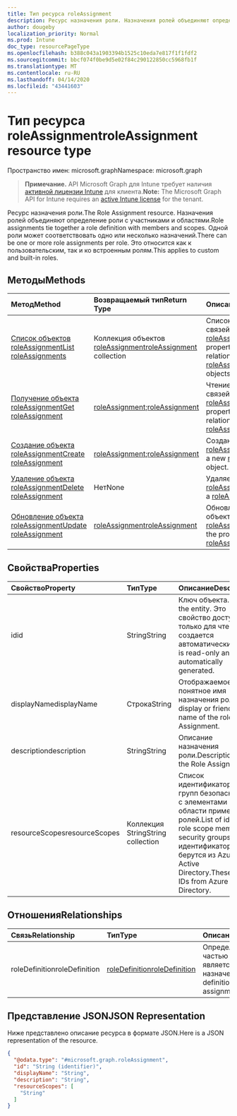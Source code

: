 ```yaml
---
title: Тип ресурса roleAssignment
description: Ресурс назначения роли. Назначения ролей объединяют определение роли с участниками и областями. Одной роли может соответствовать одно или несколько назначений. Это относится как к пользовательским, так и ко встроенным ролям.
author: dougeby
localization_priority: Normal
ms.prod: Intune
doc_type: resourcePageType
ms.openlocfilehash: b388c043a1903394b1525c10eda7e817f1f1fdf2
ms.sourcegitcommit: bbcf074f0be9d5e02f84c290122850cc5968fb1f
ms.translationtype: MT
ms.contentlocale: ru-RU
ms.lasthandoff: 04/14/2020
ms.locfileid: "43441603"
---
```

# <a name="roleassignment-resource-type"></a><span data-ttu-id="3ac87-106">Тип ресурса roleAssignment</span><span class="sxs-lookup"><span data-stu-id="3ac87-106">roleAssignment resource type</span></span>

<span data-ttu-id="3ac87-107">Пространство имен: microsoft.graph</span><span class="sxs-lookup"><span data-stu-id="3ac87-107">Namespace: microsoft.graph</span></span>

> <span data-ttu-id="3ac87-108">**Примечание.** API Microsoft Graph для Intune требует наличия [активной лицензии Intune](https://go.microsoft.com/fwlink/?linkid=839381) для клиента.</span><span class="sxs-lookup"><span data-stu-id="3ac87-108">**Note:** The Microsoft Graph API for Intune requires an [active Intune license](https://go.microsoft.com/fwlink/?linkid=839381) for the tenant.</span></span>

<span data-ttu-id="3ac87-109">Ресурс назначения роли.</span><span class="sxs-lookup"><span data-stu-id="3ac87-109">The Role Assignment resource.</span></span> <span data-ttu-id="3ac87-110">Назначения ролей объединяют определение роли с участниками и областями.</span><span class="sxs-lookup"><span data-stu-id="3ac87-110">Role assignments tie together a role definition with members and scopes.</span></span> <span data-ttu-id="3ac87-111">Одной роли может соответствовать одно или несколько назначений.</span><span class="sxs-lookup"><span data-stu-id="3ac87-111">There can be one or more role assignments per role.</span></span> <span data-ttu-id="3ac87-112">Это относится как к пользовательским, так и ко встроенным ролям.</span><span class="sxs-lookup"><span data-stu-id="3ac87-112">This applies to custom and built-in roles.</span></span>

## <a name="methods"></a><span data-ttu-id="3ac87-113">Методы</span><span class="sxs-lookup"><span data-stu-id="3ac87-113">Methods</span></span>
|<span data-ttu-id="3ac87-114">Метод</span><span class="sxs-lookup"><span data-stu-id="3ac87-114">Method</span></span>|<span data-ttu-id="3ac87-115">Возвращаемый тип</span><span class="sxs-lookup"><span data-stu-id="3ac87-115">Return Type</span></span>|<span data-ttu-id="3ac87-116">Описание</span><span class="sxs-lookup"><span data-stu-id="3ac87-116">Description</span></span>|
|:---|:---|:---|
|[<span data-ttu-id="3ac87-117">Список объектов roleAssignment</span><span class="sxs-lookup"><span data-stu-id="3ac87-117">List roleAssignments</span></span>](../api/intune-rbac-roleassignment-list.md)|<span data-ttu-id="3ac87-118">Коллекция объектов [roleAssignment](../resources/intune-rbac-roleassignment.md)</span><span class="sxs-lookup"><span data-stu-id="3ac87-118">[roleAssignment](../resources/intune-rbac-roleassignment.md) collection</span></span>|<span data-ttu-id="3ac87-119">Список свойств и связей объектов [roleAssignment](../resources/intune-rbac-roleassignment.md).</span><span class="sxs-lookup"><span data-stu-id="3ac87-119">List properties and relationships of the [roleAssignment](../resources/intune-rbac-roleassignment.md) objects.</span></span>|
|[<span data-ttu-id="3ac87-120">Получение объекта roleAssignment</span><span class="sxs-lookup"><span data-stu-id="3ac87-120">Get roleAssignment</span></span>](../api/intune-rbac-roleassignment-get.md)|<span data-ttu-id="3ac87-121">[roleAssignment](../resources/intune-rbac-roleassignment.md);</span><span class="sxs-lookup"><span data-stu-id="3ac87-121">[roleAssignment](../resources/intune-rbac-roleassignment.md)</span></span>|<span data-ttu-id="3ac87-122">Чтение свойств и связей объекта [roleAssignment](../resources/intune-rbac-roleassignment.md).</span><span class="sxs-lookup"><span data-stu-id="3ac87-122">Read properties and relationships of the [roleAssignment](../resources/intune-rbac-roleassignment.md) object.</span></span>|
|[<span data-ttu-id="3ac87-123">Создание объекта roleAssignment</span><span class="sxs-lookup"><span data-stu-id="3ac87-123">Create roleAssignment</span></span>](../api/intune-rbac-roleassignment-create.md)|<span data-ttu-id="3ac87-124">[roleAssignment](../resources/intune-rbac-roleassignment.md);</span><span class="sxs-lookup"><span data-stu-id="3ac87-124">[roleAssignment](../resources/intune-rbac-roleassignment.md)</span></span>|<span data-ttu-id="3ac87-125">Создание объекта [roleAssignment](../resources/intune-rbac-roleassignment.md).</span><span class="sxs-lookup"><span data-stu-id="3ac87-125">Create a new [roleAssignment](../resources/intune-rbac-roleassignment.md) object.</span></span>|
|[<span data-ttu-id="3ac87-126">Удаление объекта roleAssignment</span><span class="sxs-lookup"><span data-stu-id="3ac87-126">Delete roleAssignment</span></span>](../api/intune-rbac-roleassignment-delete.md)|<span data-ttu-id="3ac87-127">Нет</span><span class="sxs-lookup"><span data-stu-id="3ac87-127">None</span></span>|<span data-ttu-id="3ac87-128">Удаляет объект [roleAssignment](../resources/intune-rbac-roleassignment.md).</span><span class="sxs-lookup"><span data-stu-id="3ac87-128">Deletes a [roleAssignment](../resources/intune-rbac-roleassignment.md).</span></span>|
|[<span data-ttu-id="3ac87-129">Обновление объекта roleAssignment</span><span class="sxs-lookup"><span data-stu-id="3ac87-129">Update roleAssignment</span></span>](../api/intune-rbac-roleassignment-update.md)|[<span data-ttu-id="3ac87-130">roleAssignment</span><span class="sxs-lookup"><span data-stu-id="3ac87-130">roleAssignment</span></span>](../resources/intune-rbac-roleassignment.md)|<span data-ttu-id="3ac87-131">Обновление свойств объекта [roleAssignment](../resources/intune-rbac-roleassignment.md).</span><span class="sxs-lookup"><span data-stu-id="3ac87-131">Update the properties of a [roleAssignment](../resources/intune-rbac-roleassignment.md) object.</span></span>|

## <a name="properties"></a><span data-ttu-id="3ac87-132">Свойства</span><span class="sxs-lookup"><span data-stu-id="3ac87-132">Properties</span></span>
|<span data-ttu-id="3ac87-133">Свойство</span><span class="sxs-lookup"><span data-stu-id="3ac87-133">Property</span></span>|<span data-ttu-id="3ac87-134">Тип</span><span class="sxs-lookup"><span data-stu-id="3ac87-134">Type</span></span>|<span data-ttu-id="3ac87-135">Описание</span><span class="sxs-lookup"><span data-stu-id="3ac87-135">Description</span></span>|
|:---|:---|:---|
|<span data-ttu-id="3ac87-136">id</span><span class="sxs-lookup"><span data-stu-id="3ac87-136">id</span></span>|<span data-ttu-id="3ac87-137">String</span><span class="sxs-lookup"><span data-stu-id="3ac87-137">String</span></span>|<span data-ttu-id="3ac87-138">Ключ объекта.</span><span class="sxs-lookup"><span data-stu-id="3ac87-138">Key of the entity.</span></span> <span data-ttu-id="3ac87-139">Это свойство доступно только для чтения и создается автоматически.</span><span class="sxs-lookup"><span data-stu-id="3ac87-139">This is read-only and automatically generated.</span></span>|
|<span data-ttu-id="3ac87-140">displayName</span><span class="sxs-lookup"><span data-stu-id="3ac87-140">displayName</span></span>|<span data-ttu-id="3ac87-141">Строка</span><span class="sxs-lookup"><span data-stu-id="3ac87-141">String</span></span>|<span data-ttu-id="3ac87-142">Отображаемое или понятное имя назначения роли.</span><span class="sxs-lookup"><span data-stu-id="3ac87-142">The display or friendly name of the role Assignment.</span></span>|
|<span data-ttu-id="3ac87-143">description</span><span class="sxs-lookup"><span data-stu-id="3ac87-143">description</span></span>|<span data-ttu-id="3ac87-144">String</span><span class="sxs-lookup"><span data-stu-id="3ac87-144">String</span></span>|<span data-ttu-id="3ac87-145">Описание назначения роли.</span><span class="sxs-lookup"><span data-stu-id="3ac87-145">Description of the Role Assignment.</span></span>|
|<span data-ttu-id="3ac87-146">resourceScopes</span><span class="sxs-lookup"><span data-stu-id="3ac87-146">resourceScopes</span></span>|<span data-ttu-id="3ac87-147">Коллекция String</span><span class="sxs-lookup"><span data-stu-id="3ac87-147">String collection</span></span>|<span data-ttu-id="3ac87-148">Список идентификаторов групп безопасности с элементами области применения ролей.</span><span class="sxs-lookup"><span data-stu-id="3ac87-148">List of ids of role scope member security groups.</span></span>  <span data-ttu-id="3ac87-149">Эти идентификаторы берутся из Azure Active Directory.</span><span class="sxs-lookup"><span data-stu-id="3ac87-149">These are IDs from Azure Active Directory.</span></span>|

## <a name="relationships"></a><span data-ttu-id="3ac87-150">Отношения</span><span class="sxs-lookup"><span data-stu-id="3ac87-150">Relationships</span></span>
|<span data-ttu-id="3ac87-151">Связь</span><span class="sxs-lookup"><span data-stu-id="3ac87-151">Relationship</span></span>|<span data-ttu-id="3ac87-152">Тип</span><span class="sxs-lookup"><span data-stu-id="3ac87-152">Type</span></span>|<span data-ttu-id="3ac87-153">Описание</span><span class="sxs-lookup"><span data-stu-id="3ac87-153">Description</span></span>|
|:---|:---|:---|
|<span data-ttu-id="3ac87-154">roleDefinition</span><span class="sxs-lookup"><span data-stu-id="3ac87-154">roleDefinition</span></span>|[<span data-ttu-id="3ac87-155">roleDefinition</span><span class="sxs-lookup"><span data-stu-id="3ac87-155">roleDefinition</span></span>](../resources/intune-rbac-roledefinition.md)|<span data-ttu-id="3ac87-156">Определение роли, частью которого является это назначение.</span><span class="sxs-lookup"><span data-stu-id="3ac87-156">Role definition this assignment is part of.</span></span>|

## <a name="json-representation"></a><span data-ttu-id="3ac87-157">Представление JSON</span><span class="sxs-lookup"><span data-stu-id="3ac87-157">JSON Representation</span></span>
<span data-ttu-id="3ac87-158">Ниже представлено описание ресурса в формате JSON.</span><span class="sxs-lookup"><span data-stu-id="3ac87-158">Here is a JSON representation of the resource.</span></span>
<!-- {
  "blockType": "resource",
  "keyProperty": "id",
  "@odata.type": "microsoft.graph.roleAssignment"
}
-->
``` json
{
  "@odata.type": "#microsoft.graph.roleAssignment",
  "id": "String (identifier)",
  "displayName": "String",
  "description": "String",
  "resourceScopes": [
    "String"
  ]
}
```







